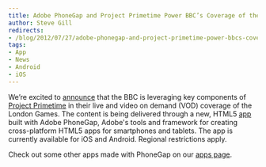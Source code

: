 ```yaml
---
title: Adobe PhoneGap and Project Primetime Power BBC’s Coverage of the Olympics
author: Steve Gill
redirects:
- /blog/2012/07/27/adobe-phonegap-and-project-primetime-power-bbcs-coverage-of-the-olympics/
tags:
- App
- News
- Android
- iOS
---
```


We’re excited to [announce](http://www.adobe.com/aboutadobe/pressroom/pressreleases/201207/072612AdobeBBCOlympics.html) that the BBC is leveraging key components of [Project Primetime](http://www.adobe.com/solutions/project-primetime.html) in their live and video on demand (VOD) coverage of the London Games. The content is being delivered through a new, HTML5 [app](http://www.bbc.co.uk/sport/0/olympics/18810308) built with Adobe PhoneGap, Adobe's tools and framework for creating cross-platform HTML5 apps for smartphones and tablets. The app is currently available for iOS and Android. Regional restrictions apply.

Check out some other apps made with PhoneGap on our [apps page](http://phonegap.com/app).
